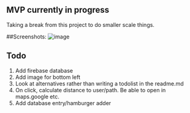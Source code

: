 ## MVP currently in progress
Taking a break from this project to do smaller scale things.

##Screenshots:
![image](https://user-images.githubusercontent.com/16506248/34235086-351fee68-e62a-11e7-894b-c45296608a07.png)

## Todo
1. Add firebase database
2. Add image for bottom left
3. Look at alternatives rather than writing a todolist in the readme.md
4. On click, calculate distance to user/path. Be able to open in maps.google etc.
5. Add database entry/hamburger adder
